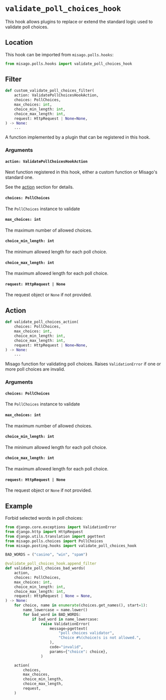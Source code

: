 # `validate_poll_choices_hook`

This hook allows plugins to replace or extend the standard logic used to validate poll choices.


## Location

This hook can be imported from `misago.polls.hooks`:

```python
from misago.polls.hooks import validate_poll_choices_hook
```


## Filter

```python
def custom_validate_poll_choices_filter(
    action: ValidatePollChoicesHookAction,
    choices: PollChoices,
    max_choices: int,
    choice_min_length: int,
    choice_max_length: int,
    request: HttpRequest | None=None,
) -> None:
    ...
```

A function implemented by a plugin that can be registered in this hook.


### Arguments

#### `action: ValidatePollChoicesHookAction`

Next function registered in this hook, either a custom function or Misago's standard one.

See the [action](#action) section for details.


#### `choices: PollChoices`

The `PollChoices` instance to validate


#### `max_choices: int`

The maximum number of allowed choices.


#### `choice_min_length: int`

The minimum allowed length for each poll choice.


#### `choice_max_length: int`

The maximum allowed length for each poll choice.


#### `request: HttpRequest | None`

The request object or `None` if not provided.


## Action

```python
def validate_poll_choices_action(
    choices: PollChoices,
    max_choices: int,
    choice_min_length: int,
    choice_max_length: int,
    request: HttpRequest | None=None,
) -> None:
    ...
```

Misago function for validating poll choices. Raises `ValidationError` if one or more poll choices are invalid.


### Arguments

#### `choices: PollChoices`

The `PollChoices` instance to validate


#### `max_choices: int`

The maximum number of allowed choices.


#### `choice_min_length: int`

The minimum allowed length for each poll choice.


#### `choice_max_length: int`

The maximum allowed length for each poll choice.


#### `request: HttpRequest | None`

The request object or `None` if not provided.


## Example

Forbid selected words in poll choices:

```python
from django.core.exceptions import ValidationError
from django.http import HttpRequest
from django.utils.translation import pgettext
from misago.polls.choices import PollChoices
from misago.posting.hooks import validate_poll_choices_hook

BAD_WORDS = ("casino", "win", "spam")

@validate_poll_choices_hook.append_filter
def validate_poll_choices_bad_words(
    action,
    choices: PollChoices,
    max_choices: int,
    choice_min_length: int,
    choice_max_length: int,
    request: HttpRequest | None = None,
) -> None:
    for choice, name in enumerate(choices.get_names(), start=1):
        name_lowercase = name.lower()
        for bad_word in BAD_WORDS:
            if bad_word in name_lowercase:
                raise ValidationError(
                    message=pgettext(
                        "poll choices validator",
                        "Choice #%(choice)s is not allowed.",
                    ),
                    code="invalid",
                    params={"choice": choice},
                )

    action(
        choices,
        max_choices,
        choice_min_length,
        choice_max_length,
        request,
    )
```
